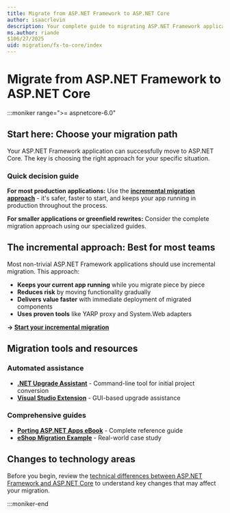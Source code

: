 ```yaml
---
title: Migrate from ASP.NET Framework to ASP.NET Core
author: isaacrlevin
description: Your complete guide to migrating ASP.NET Framework applications to ASP.NET Core, with practical approaches and step-by-step guidance.
ms.author: riande
$106/27/2025
uid: migration/fx-to-core/index
---
```

# Migrate from ASP.NET Framework to ASP.NET Core

:::moniker range=">= aspnetcore-6.0"

## Start here: Choose your migration path

Your ASP.NET Framework application can successfully move to ASP.NET Core. The key is choosing the right approach for your specific situation.

### Quick decision guide

**For most production applications:** Use the [**incremental migration approach**](xref:migration/fx-to-core/inc/overview) - it's safer, faster to start, and keeps your app running in production throughout the process.

**For smaller applications or greenfield rewrites:** Consider the complete migration approach using our specialized guides.

## The incremental approach: Best for most teams

Most non-trivial ASP.NET Framework applications should use incremental migration. This approach:

- **Keeps your current app running** while you migrate piece by piece
- **Reduces risk** by moving functionality gradually
- **Delivers value faster** with immediate deployment of migrated components
- **Uses proven tools** like YARP proxy and System.Web adapters

**→ [Start your incremental migration](xref:migration/fx-to-core/inc/overview)**

## Migration tools and resources

### Automated assistance
- **[.NET Upgrade Assistant](https://dotnet.microsoft.com/platform/upgrade-assistant)** - Command-line tool for initial project conversion
- **[Visual Studio Extension](https://marketplace.visualstudio.com/items?itemName=ms-dotnettools.upgradeassistant)** - GUI-based upgrade assistance

### Comprehensive guides
- **[Porting ASP.NET Apps eBook](https://aka.ms/aspnet-porting-ebook)** - Complete reference guide
- **[eShop Migration Example](/dotnet/architecture/porting-existing-aspnet-apps/example-migration-eshop)** - Real-world case study

## Changes to technology areas

Before you begin, review the [technical differences between ASP.NET Framework and ASP.NET Core](xref:migration/fx-to-core/areas) to understand key changes that may affect your migration.

:::moniker-end